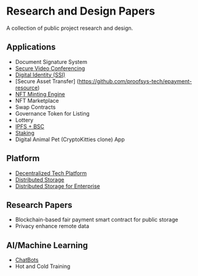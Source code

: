# Research and Design Papers
A collection of public project research and design.

## Applications
- Document Signature System
- [Secure Video Conferencing](https://github.com/proofsys-tech/cubitalk-resource)
- [Digital Identity (SSI)](https://github.com/proofsys-tech/proofid-resource)
- [Secure Asset Transfer] (https://github.com/proofsys-tech/epayment-resource)
- [NFT Minting Engine](https://github.com/proofsys-tech/nft-minter-contracts)
- NFT Marketplace
- Swap Contracts
- Governance Token for Listing
- Lottery
- [IPFS + BSC](https://github.com/proofsys-tech/pfs-bsc-web)
- [Staking](https://github.com/proofsys-tech/stake-reward-contracts)
- Digital Animal Pet (CryptoKitties clone) App

## Platform
- [Decentralized Tech Platform](https://github.com/halostac-platform)
- [Distributed Storage](https://github.com/halostac-platform/halofs)
- [Distributed Storage for Enterprise](https://github.com/IBM/IPFSfB)

## Research Papers
- Blockchain-based fair payment smart contract for public storage
- Privacy enhance remote data

## AI/Machine Learning
- [ChatBots](https://www.botmill.io/)
- Hot and Cold Training
